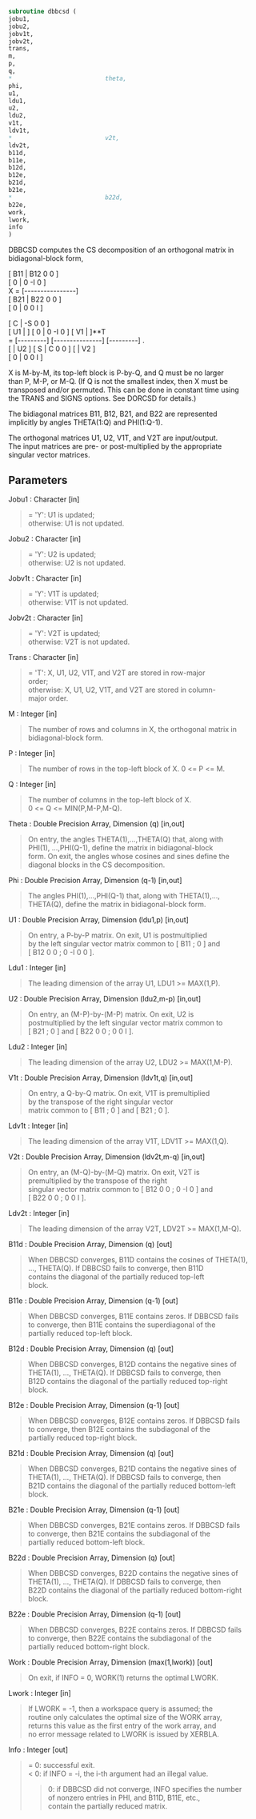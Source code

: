 ```fortran  
subroutine dbbcsd (  
jobu1,  
jobu2,  
jobv1t,  
jobv2t,  
trans,  
m,  
p,  
q,  
*                          theta,  
phi,  
u1,  
ldu1,  
u2,  
ldu2,  
v1t,  
ldv1t,  
*                          v2t,  
ldv2t,  
b11d,  
b11e,  
b12d,  
b12e,  
b21d,  
b21e,  
*                          b22d,  
b22e,  
work,  
lwork,  
info  
)  
```  
  
DBBCSD computes the CS decomposition of an orthogonal matrix in  
bidiagonal-block form,  
  
  
[ B11 | B12 0  0 ]  
[  0  |  0 -I  0 ]  
X = [----------------]  
[ B21 | B22 0  0 ]  
[  0  |  0  0  I ]  
  
[  C | -S  0  0 ]  
[ U1 |    ] [  0 |  0 -I  0 ] [ V1 |    ]**T  
= [---------] [---------------] [---------]   .  
[    | U2 ] [  S |  C  0  0 ] [    | V2 ]  
[  0 |  0  0  I ]  
  
X is M-by-M, its top-left block is P-by-Q, and Q must be no larger  
than P, M-P, or M-Q. (If Q is not the smallest index, then X must be  
transposed and/or permuted. This can be done in constant time using  
the TRANS and SIGNS options. See DORCSD for details.)  
  
The bidiagonal matrices B11, B12, B21, and B22 are represented  
implicitly by angles THETA(1:Q) and PHI(1:Q-1).  
  
The orthogonal matrices U1, U2, V1T, and V2T are input/output.  
The input matrices are pre- or post-multiplied by the appropriate  
singular vector matrices.  
  
## Parameters  
Jobu1 : Character [in]  
> = 'Y':      U1 is updated;  
> otherwise:  U1 is not updated.  
  
Jobu2 : Character [in]  
> = 'Y':      U2 is updated;  
> otherwise:  U2 is not updated.  
  
Jobv1t : Character [in]  
> = 'Y':      V1T is updated;  
> otherwise:  V1T is not updated.  
  
Jobv2t : Character [in]  
> = 'Y':      V2T is updated;  
> otherwise:  V2T is not updated.  
  
Trans : Character [in]  
> = 'T':      X, U1, U2, V1T, and V2T are stored in row-major  
> order;  
> otherwise:  X, U1, U2, V1T, and V2T are stored in column-  
> major order.  
  
M : Integer [in]  
> The number of rows and columns in X, the orthogonal matrix in  
> bidiagonal-block form.  
  
P : Integer [in]  
> The number of rows in the top-left block of X. 0 <= P <= M.  
  
Q : Integer [in]  
> The number of columns in the top-left block of X.  
> 0 <= Q <= MIN(P,M-P,M-Q).  
  
Theta : Double Precision Array, Dimension (q) [in,out]  
> On entry, the angles THETA(1),...,THETA(Q) that, along with  
> PHI(1), ...,PHI(Q-1), define the matrix in bidiagonal-block  
> form. On exit, the angles whose cosines and sines define the  
> diagonal blocks in the CS decomposition.  
  
Phi : Double Precision Array, Dimension (q-1) [in,out]  
> The angles PHI(1),...,PHI(Q-1) that, along with THETA(1),...,  
> THETA(Q), define the matrix in bidiagonal-block form.  
  
U1 : Double Precision Array, Dimension (ldu1,p) [in,out]  
> On entry, a P-by-P matrix. On exit, U1 is postmultiplied  
> by the left singular vector matrix common to [ B11 ; 0 ] and  
> [ B12 0 0 ; 0 -I 0 0 ].  
  
Ldu1 : Integer [in]  
> The leading dimension of the array U1, LDU1 >= MAX(1,P).  
  
U2 : Double Precision Array, Dimension (ldu2,m-p) [in,out]  
> On entry, an (M-P)-by-(M-P) matrix. On exit, U2 is  
> postmultiplied by the left singular vector matrix common to  
> [ B21 ; 0 ] and [ B22 0 0 ; 0 0 I ].  
  
Ldu2 : Integer [in]  
> The leading dimension of the array U2, LDU2 >= MAX(1,M-P).  
  
V1t : Double Precision Array, Dimension (ldv1t,q) [in,out]  
> On entry, a Q-by-Q matrix. On exit, V1T is premultiplied  
> by the transpose of the right singular vector  
> matrix common to [ B11 ; 0 ] and [ B21 ; 0 ].  
  
Ldv1t : Integer [in]  
> The leading dimension of the array V1T, LDV1T >= MAX(1,Q).  
  
V2t : Double Precision Array, Dimension (ldv2t,m-q) [in,out]  
> On entry, an (M-Q)-by-(M-Q) matrix. On exit, V2T is  
> premultiplied by the transpose of the right  
> singular vector matrix common to [ B12 0 0 ; 0 -I 0 ] and  
> [ B22 0 0 ; 0 0 I ].  
  
Ldv2t : Integer [in]  
> The leading dimension of the array V2T, LDV2T >= MAX(1,M-Q).  
  
B11d : Double Precision Array, Dimension (q) [out]  
> When DBBCSD converges, B11D contains the cosines of THETA(1),  
> ..., THETA(Q). If DBBCSD fails to converge, then B11D  
> contains the diagonal of the partially reduced top-left  
> block.  
  
B11e : Double Precision Array, Dimension (q-1) [out]  
> When DBBCSD converges, B11E contains zeros. If DBBCSD fails  
> to converge, then B11E contains the superdiagonal of the  
> partially reduced top-left block.  
  
B12d : Double Precision Array, Dimension (q) [out]  
> When DBBCSD converges, B12D contains the negative sines of  
> THETA(1), ..., THETA(Q). If DBBCSD fails to converge, then  
> B12D contains the diagonal of the partially reduced top-right  
> block.  
  
B12e : Double Precision Array, Dimension (q-1) [out]  
> When DBBCSD converges, B12E contains zeros. If DBBCSD fails  
> to converge, then B12E contains the subdiagonal of the  
> partially reduced top-right block.  
  
B21d : Double Precision Array, Dimension (q) [out]  
> When DBBCSD converges, B21D contains the negative sines of  
> THETA(1), ..., THETA(Q). If DBBCSD fails to converge, then  
> B21D contains the diagonal of the partially reduced bottom-left  
> block.  
  
B21e : Double Precision Array, Dimension (q-1) [out]  
> When DBBCSD converges, B21E contains zeros. If DBBCSD fails  
> to converge, then B21E contains the subdiagonal of the  
> partially reduced bottom-left block.  
  
B22d : Double Precision Array, Dimension (q) [out]  
> When DBBCSD converges, B22D contains the negative sines of  
> THETA(1), ..., THETA(Q). If DBBCSD fails to converge, then  
> B22D contains the diagonal of the partially reduced bottom-right  
> block.  
  
B22e : Double Precision Array, Dimension (q-1) [out]  
> When DBBCSD converges, B22E contains zeros. If DBBCSD fails  
> to converge, then B22E contains the subdiagonal of the  
> partially reduced bottom-right block.  
  
Work : Double Precision Array, Dimension (max(1,lwork)) [out]  
> On exit, if INFO = 0, WORK(1) returns the optimal LWORK.  
  
Lwork : Integer [in]  
> If LWORK = -1, then a workspace query is assumed; the  
> routine only calculates the optimal size of the WORK array,  
> returns this value as the first entry of the work array, and  
> no error message related to LWORK is issued by XERBLA.  
  
Info : Integer [out]  
> = 0:  successful exit.  
> < 0:  if INFO = -i, the i-th argument had an illegal value.  
> > 0:  if DBBCSD did not converge, INFO specifies the number  
> of nonzero entries in PHI, and B11D, B11E, etc.,  
> contain the partially reduced matrix.  
  
